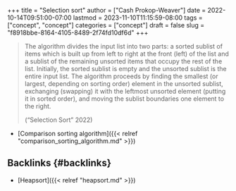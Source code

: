 +++
title = "Selection sort"
author = ["Cash Prokop-Weaver"]
date = 2022-10-14T09:51:00-07:00
lastmod = 2023-11-10T11:15:59-08:00
tags = ["concept", "concept"]
categories = ["concept"]
draft = false
slug = "f8918bbe-8164-4105-8489-2f74fd10df6d"
+++

> The algorithm divides the input list into two parts: a sorted sublist of items which is built up from left to right at the front (left) of the list and a sublist of the remaining unsorted items that occupy the rest of the list. Initially, the sorted sublist is empty and the unsorted sublist is the entire input list. The algorithm proceeds by finding the smallest (or largest, depending on sorting order) element in the unsorted sublist, exchanging (swapping) it with the leftmost unsorted element (putting it in sorted order), and moving the sublist boundaries one element to the right.
>
> (“Selection Sort” 2022)

-   [Comparison sorting algorithm]({{< relref "comparison_sorting_algorithm.md" >}})


## Backlinks {#backlinks}

-   [Heapsort]({{< relref "heapsort.md" >}})
